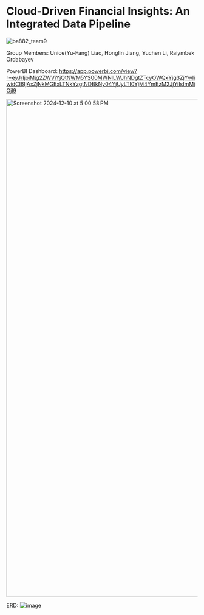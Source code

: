 # Cloud-Driven Financial Insights: An Integrated Data Pipeline 

![ba882_team9](https://github.com/user-attachments/assets/9ceb29a6-9bcd-4c0d-983a-b44af1b9762e)


Group Members: Unice(Yu-Fang) Liao, Honglin Jiang, Yuchen Li, Raiymbek Ordabayev


PowerBI Dashboard: https://app.powerbi.com/view?r=eyJrIjoiMjg2ZWViYjQtNWM5YS00MWNlLWJhNDgtZTcyOWQxYjg3ZjYwIiwidCI6IjAxZjNkMGExLTNkYzgtNDBkNy04YjUyLTI0YjM4YmEzM2JjYiIsImMiOjl9

<img width="1308" alt="Screenshot 2024-12-10 at 5 00 58 PM" src="https://github.com/user-attachments/assets/43a0d3cb-60c6-4478-a45a-b744c29065c6">


ERD:
![image](https://github.com/user-attachments/assets/80be583f-b024-4b3e-a7fe-479f682796f8)
